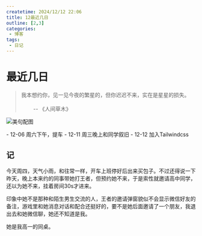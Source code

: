 ```yaml
---
createtime: 2024/12/12 22:06
title: 12最近几日
outline: [2,3]
categories:
 - 博客
tags:
 - 日记
---
```

# 最近几日
> 我本想约你，见一见今夜的繁星的，但你迟迟不来，实在是星星的损失。     &emsp;&emsp;&emsp;&emsp;&emsp;&emsp;&emsp;&emsp;&emsp;&emsp;&emsp;&emsp;&emsp;&emsp;&emsp;&emsp;&emsp;&emsp;&emsp;&emsp;&emsp;&emsp;&emsp;&emsp;&emsp;&emsp;&emsp;&emsp;&emsp;&emsp;&emsp;&emsp;&emsp;&emsp;&emsp;  --  《人间草木》

![美句配图](https://gitee.com/zhangjunjiee/article-images/raw/master/images/202412122212212.png)

<Timeline>
- 12-06 周六下午，提车
- 12-11 周三晚上和同学叙旧
- 12-12 加入Tailwindcss
</Timeline>

## 记
今天周四，天气小雨，和往常一样，开车上班停好后出来买包子。不过还得说一下昨天，晚上本来约的同事带她打王者，但预约她不来，于是索性就邀请高中同学，还以为她不来，挂着房间30s才进来。

印象中她不是那种和陌生男生交流的人，王者的邀请弹窗貌似不会显示微信好友的备注，游戏里和她消息对话和配合还挺好的，要不是她后面邀请了一个朋友，我退出去和她微信聊，她还不知道是我。

她是我高一的同桌。

